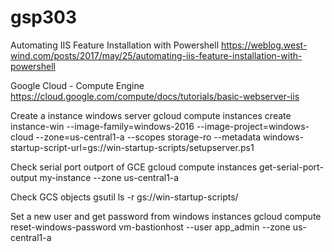 # gsp303

Automating IIS Feature Installation with Powershell
https://weblog.west-wind.com/posts/2017/may/25/automating-iis-feature-installation-with-powershell

Google Cloud - Compute Engine
https://cloud.google.com/compute/docs/tutorials/basic-webserver-iis

Create a instance windows server
gcloud compute instances create instance-win --image-family=windows-2016 --image-project=windows-cloud --zone=us-central1-a --scopes storage-ro --metadata windows-startup-script-url=gs://win-startup-scripts/setupserver.ps1

Check serial port outport of GCE
gcloud compute instances get-serial-port-output my-instance --zone us-central1-a

Check GCS objects
gsutil ls -r gs://win-startup-scripts/

Set a new user and get password from windows instances
gcloud compute reset-windows-password vm-bastionhost --user app_admin --zone us-central1-a

